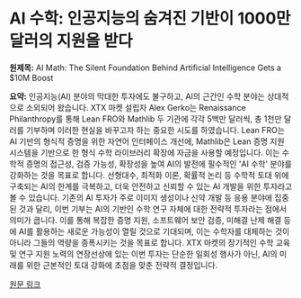 # AI 수학: 인공지능의 숨겨진 기반이 1000만 달러의 지원을 받다

**원제목:** AI Math: The Silent Foundation Behind Artificial Intelligence Gets a $10M Boost

**요약:** 인공지능(AI) 분야의 막대한 투자에도 불구하고, AI의 근간인 수학 분야는 상대적으로 소외되어 왔습니다.  XTX 마켓 설립자 Alex Gerko는 Renaissance Philanthropy를 통해 Lean FRO와 Mathlib 두 기관에 각각 5백만 달러씩, 총 1천만 달러를 기부하며 이러한 현실을 바꾸고자 하는 중요한 시도를 하였습니다.  Lean FRO는 AI 기반의 형식적 증명을 위한 자연어 인터페이스 개선에, Mathlib은 Lean 증명 지원 시스템을 기반으로 한 형식 수학 라이브러리 확장에 자금을 사용할 예정입니다. 이는 수학적 증명의 접근성, 검증 가능성, 확장성을 높여 AI의 발전에 필수적인 'AI 수학' 분야를 강화하는 것을 목표로 합니다.  선형대수, 최적화 이론, 확률적 논리 등 수학적 토대 위에 구축되는 AI의 한계를 극복하고, 더욱 안전하고 신뢰할 수 있는 AI 개발을 위한 투자라고 볼 수 있습니다. 기존의 AI 투자가 주로 이미지 생성이나 신약 개발 등 응용 분야에 집중된 것과 달리, 이번 기부는 AI의 기반인 수학 연구 자체에 대한 전략적 투자라는 점에서 의미가 큽니다.  이를 통해 복잡한 증명 지원, 소프트웨어 보안 검증, 미해결 난제 해결 등에 AI를 활용하는 새로운 가능성이 열릴 것으로 기대되며,  이는 수학자를 대체하는 것이 아니라 그들의 역량을 증폭시키는 것을 목표로 합니다.  XTX 마켓의 장기적인 수학 교육 및 연구 지원 노력의 연장선상에 있는 이번 투자는 단순한 일회성 행사가 아닌, AI의 미래를 위한 근본적인 토대 강화에 초점을 맞춘 전략적 결정입니다.

[원문 링크](https://www.startuphub.ai/ai-news/startup-news/2025/ai-math-the-silent-foundation-behind-artificial-intelligence-gets-a-10m-boost/)
